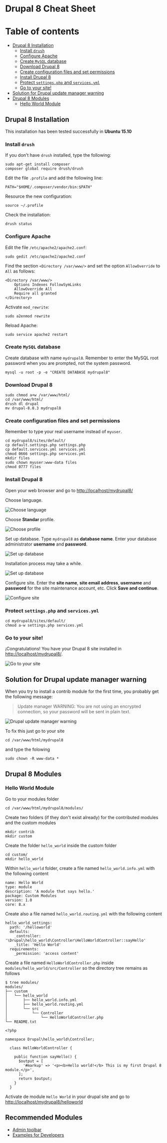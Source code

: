 # Drupal 8 Cheat Sheet

Table of contents
=================

  * [Drupal 8 Installation](#drupal-8-installation)
    * [Install `drush`](#install-drush)
    * [Configure Apache](#configure-apache)
    * [Create `MySQL` database](#create-mysql-database)
    * [Download Drupal 8](#download-drupal-8)
    * [Create configuration files and set permissions](#create-configuration-files-and-set-permissions)
    * [Install Drupal 8](#install-drupal-8)
    * [Protect `settings.php` and `services.yml`](#protect-settingsphp-and-servicesyml)
    * [Go to your site!](#go-to-your-site)
  * [Solution for Drupal update manager warning](#solution-for-drupal-update-manager-warning)
  * [Drupal 8 Modules](#drupal-8-modules)
    * [Hello World Module](#hello-world-module)

## Drupal 8 Installation

This installation has been tested successfully in **Ubuntu 15.10**

### Install `drush`

If you don't have `drush` installed, type the following:

```console
sudo apt-get install composer
composer global require drush/drush
```

Edit the file `.profile` and add the following line:

```console
PATH="$HOME/.composer/vendor/bin:$PATH"
```

Resource the new configuration:

```console
source ~/.profile
```

Check the installation:

```console
drush status
```

### Configure Apache

Edit the file `/etc/apache2/apache2.conf`:

```console
sudo gedit /etc/apache2/apache2.conf 
```

Find the section `<Directory /var/www/>` and set the option `AllowOverride` to `All` as follows:

```console
<Directory /var/www/>
	Options Indexes FollowSymLinks
	AllowOverride All
	Require all granted
</Directory>
```

Activate `mod_rewrite`:

```console
sudo a2enmod rewrite
```

Reload Apache:

```console
sudo service apache2 restart
```

### Create `MySQL` database

Create database with name `mydrupal8`. Remember to enter the MySQL root password when you are prompted, not the system password.

```console
mysql -u root -p -e "CREATE DATABASE mydrupal8"
```

### Download Drupal 8

```console
sudo chmod a+w /var/www/html/
cd /var/www/html/
drush dl drupal
mv drupal-8.0.3 mydrupal8
```

### Create configuration files and set permissions

Remember to type your real username instead of `myuser`.

```console
cd mydrupal8/sites/default/
cp default.settings.php settings.php
cp default.services.yml services.yml
chmod 0666 settings.php services.yml
mkdir files
sudo chown myuser:www-data files
chmod 0777 files
```

### Install Drupal 8

Open your web browser and go to <http://localhost/mydrupal8/>

Choose language.

![Choose language](images/drupal01.png)

Choose **Standar** profile.

![Choose profile](images/drupal02.png)

<!--Verify requirements. Don't worry if you get the `Clean URLs` alert message. Click on **Continue anyway**.

%%![Verify requirements](images/drupal03.png)
-->

Set up database. Type `mydrupal8` as **database name**. Enter your database administrator **username** and **password**.

![Set up database](images/drupal04.png)

Installation process may take a while.

![Set up database](images/drupal05.png)

Configure site. Enter the **site name**, **site email address**, **username** and **password** for the site maintenance account, etc. Click **Save and continue**.

![Configure site](images/drupal06.png)

### Protect `settings.php` and `services.yml`

```console
cd mydrupal8/sites/default/
chmod a-w settings.php services.yml 
```

### Go to your site!

¡Congratulations! You have your Drupal 8 site installed in <http://localhost/mydrupal8/>.

![Go to your site](images/drupal07.png)

## Solution for Drupal update manager warning

When you try to install a contrib module for the first time, you probably get the following message:

> Update manager WARNING: You are not using an encrypted connection, so your password will be sent in plain text.

![Drupal update manager warning](images/drupal_update_manager_warning2.png)

To fix this just go to your site

```console
cd /var/www/html/mydrupal8
```

and type the folowing

```console
sudo chown -R www-data *
```

## Drupal 8 Modules

### Hello World Module

Go to your modules folder

```console
cd /var/www/html/mydrupal8/modules/
```

Create two folders (if they don't exist already) for the contributed modules and the custom modules

```console
mkdir contrib
mkdir custom
```

Create the folder `hello_world` inside the custom folder

```console
cd custom/
mkdir hello_world
```

Within `hello_world` folder, create a file named `hello_world.info.yml` with the following content

```
name: Hello World
type: module
description: 'A module that says hello.'
package: Custom Modules
version: 1.0
core: 8.x
```

Create also a file named `hello_world.routing.yml` with the following content

```
hello_world_settings:
  path: '/helloworld'
  defaults:
    _controller: '\Drupal\hello_world\Controller\HelloWorldController::sayHello'
    _title: 'Hello World'
  requirements:
    _permission: 'access content'
```

Create a file named `HelloWorldController.php` inside `modules/hello_world/src/Controller` so the directory tree remains as follows

```console
$ tree modules/
modules/
├── custom
│   └── hello_world
│       ├── hello_world.info.yml
│       ├── hello_world.routing.yml
│       └── src
│           └── Controller
│               └── HelloWorldController.php
└── README.txt
```

```
<?php

namespace Drupal\hello_world\Controller;

  class HelloWorldController {
    
    public function sayHello() {
      $output = [
        '#markup' => '<p><b>Hello world!</b> This is my first Drupal 8 module.</p>',
      ];
      return $output;
    }
  }
```

Activate de module `Hello World` in your drupal site and go to <http://localhost/mydrupal8/helloworld>

## Recommended Modules

* [Admin toolbar](https://www.drupal.org/project/admin_toolbar)
* [Examples for Developers](https://www.drupal.org/project/examples)

<!--
%%drush si standard --db-url=mysql://root:root@localhost/mydrupal8 --account-name="admin" --account-pass="123456" --account-mail="chiquito@condemor.com"

%%Now go to <http://localhost/mydrupal8/> and enter as administrator with user `admin` and password `123456`.
-->
